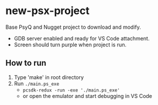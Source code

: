 # new-psx-project
Base PsyQ and Nugget project to download and modify.
- GDB server enabled and ready for VS Code attachment.
- Screen should turn purple when project is run.

## How to run
1. Type 'make' in root directory
2. Run ```./main.ps_exe```
   - ```pcsdk-redux -run -exe './main.ps_exe'```
   - or open the emulator and start debugging in VS Code
